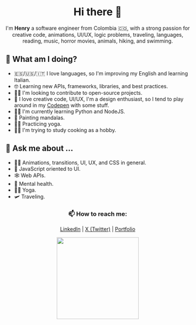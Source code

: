 <h1 align="center">Hi there 👋</h1>

<p align="center">
  I'm <strong>Henry</strong> a software engineer from Colombia 🇨🇴, with a strong passion for creative code, animations, UI/UX, logic problems, traveling, languages, reading, music, horror movies, animals, hiking, and swimming.
</p>


## 🌱 What am I doing?

* 🇪🇸/🇺🇸/🇮🇹 I love languages, so I'm improving my English and learning Italian.
* 🤓 Learning new APIs, frameworks, libraries, and best practices.
* 🕵️‍♂️ I'm looking to contribute to open-source projects.
* 🧪 I love creative code, UI/UX, I'm a design enthusiast, so I tend to play around in my [Codepen](https://codepen.io/HenryZarza/) with some stuff.
* 👨‍💻 I'm currently learning Python and NodeJS.
* 🎨 Painting mandalas.
* 🧘‍♂️ Practicing yoga.
* 👨‍🍳 I'm trying to study cooking as a hobby.


## 💬 Ask me about ...

* 🧑‍🎨 Animations, transitions, UI, UX, and CSS in general.
* 📒 JavaScript oriented to UI.
* 🕸️ Web APIs.
* 🍃 Mental health.
* 🧘‍♂️ Yoga.
* 🛩️ Traveling.


<h3 align="center"> 📫 How to reach me: </h3>

<p align="center">
  <a href="https://www.linkedin.com/in/henryzarza">LinkedIn</a>
  |
  <a href="https://twitter.com/henry_zarza">X (Twitter)</a>
  |
  <a href="https://henryzarza.vercel.app/">Portfolio</a>
</p>

<p align="center">
    <img src="https://media.giphy.com/media/1QffP8E6nk4gKYZO5S/giphy.gif" width=224>
</p>
